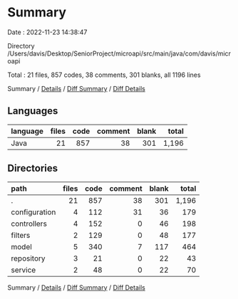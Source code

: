 # Summary

Date : 2022-11-23 14:38:47

Directory /Users/davis/Desktop/SeniorProject/microapi/src/main/java/com/davis/microapi

Total : 21 files,  857 codes, 38 comments, 301 blanks, all 1196 lines

Summary / [Details](details.md) / [Diff Summary](diff.md) / [Diff Details](diff-details.md)

## Languages
| language | files | code | comment | blank | total |
| :--- | ---: | ---: | ---: | ---: | ---: |
| Java | 21 | 857 | 38 | 301 | 1,196 |

## Directories
| path | files | code | comment | blank | total |
| :--- | ---: | ---: | ---: | ---: | ---: |
| . | 21 | 857 | 38 | 301 | 1,196 |
| configuration | 4 | 112 | 31 | 36 | 179 |
| controllers | 4 | 152 | 0 | 46 | 198 |
| filters | 2 | 129 | 0 | 48 | 177 |
| model | 5 | 340 | 7 | 117 | 464 |
| repository | 3 | 21 | 0 | 22 | 43 |
| service | 2 | 48 | 0 | 22 | 70 |

Summary / [Details](details.md) / [Diff Summary](diff.md) / [Diff Details](diff-details.md)